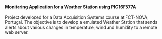 #### Monitoring Application for a Weather Station using PIC16F877A

Project developed for a Data Acquisition Systems course at FCT-NOVA, Portugal. The 
objective is to develop a emulated Weather Station that sends alerts about various 
changes in temperature, wind and humidity to a remote web server.